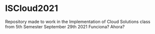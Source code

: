 # ISCloud2021
Repository made to work in the Implementation of Cloud Solutions class from 5th Semester
September 29th 2021
Funciona?
Ahora?
